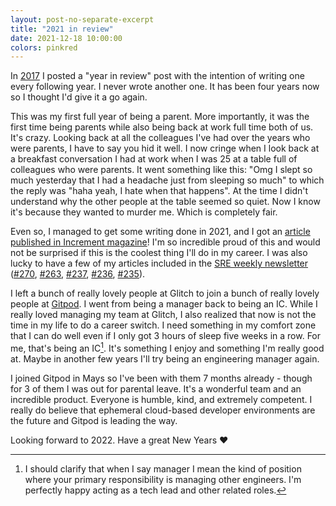 ```yaml
---
layout: post-no-separate-excerpt
title: "2021 in review"
date: 2021-12-18 10:00:00
colors: pinkred
---
```


In [2017](https://blog.mads-hartmann.com/2017/12/25/2017.html) I posted a "year in review" post with the intention of writing one every following year. I never wrote another one. It has been four years now so I thought I'd give it a go again.

This was my first full year of being a parent. More importantly, it was the first time being parents while also being back at work full time both of us. It's crazy. Looking back at all the colleagues I've had over the years who were parents, I have to say you hid it well. I now cringe when I look back at a breakfast conversation I had at work when I was 25 at a table full of colleagues who were parents. It went something like this: "Omg I slept so much yesterday that I had a headache just from sleeping so much" to which the reply was "haha yeah, I hate when that happens". At the time I didn't understand why the other people at the table seemed so quiet. Now I know it's because they wanted to murder me. Which is completely fair.

Even so, I managed to get some writing done in 2021, and I got an [article published in Increment magazine](https://blog.mads-hartmann.com/sre/2021/03/14/increment-magazine.html)! I'm so incredible proud of this and would not be surprised if this is the coolest thing I'll do in my career. I was also lucky to have a few of my articles included in the [SRE weekly newsletter](https://sreweekly.com/) ([#270](https://sreweekly.com/sre-weekly-issue-270/), [#263](https://sreweekly.com/sre-weekly-issue-263/), [#237](https://sreweekly.com/sre-weekly-issue-237/), [#236](https://sreweekly.com/sre-weekly-issue-236/), [#235](https://sreweekly.com/sre-weekly-issue-235/)).

I left a bunch of really lovely people at Glitch to join a bunch of really lovely people at [Gitpod](https://www.gitpod.io/). I went from being a manager back to being an IC. While I really loved managing my team at Glitch, I also realized that now is not the time in my life to do a career switch. I need something in my comfort zone that I can do well even if I only got 3 hours of sleep five weeks in a row. For me, that's being an IC[^1]. It's something I enjoy and something I'm really good at. Maybe in another few years I'll try being an engineering manager again.

I joined Gitpod in Mays so I've been with them 7 months already - though for 3 of them I was out for parental leave. It's a wonderful team and an incredible product. Everyone is humble, kind, and extremely competent. I really do believe that ephemeral cloud-based developer environments are the future and Gitpod is leading the way.

Looking forward to 2022. Have a great New Years ❤️

[^1]: I should clarify that when I say manager I mean the kind of position where your primary responsibility is managing other engineers. I'm perfectly happy acting as a tech lead and other related roles.
